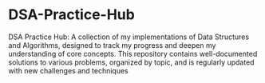 # DSA-Practice-Hub
DSA Practice Hub: A collection of my implementations of Data Structures and Algorithms, designed to track my progress and deepen my understanding of core concepts. This repository contains well-documented solutions to various problems, organized by topic, and is regularly updated with new challenges and techniques
